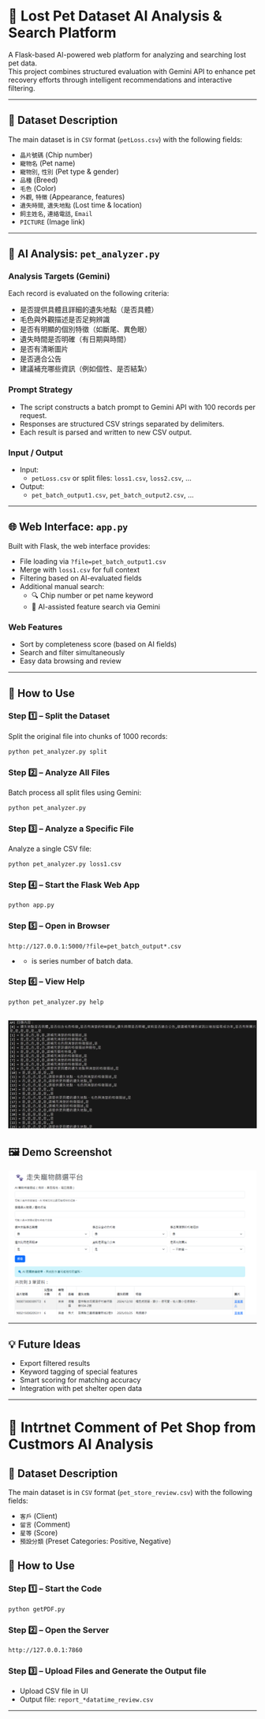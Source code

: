 
# 🐾 Lost Pet Dataset AI Analysis & Search Platform

A Flask-based AI-powered web platform for analyzing and searching lost pet data.  
This project combines structured evaluation with Gemini API to enhance pet recovery efforts through intelligent recommendations and interactive filtering.

---

## 📁 Dataset Description

The main dataset is in `CSV` format (`petLoss.csv`) with the following fields:

- `晶片號碼` (Chip number)  
- `寵物名` (Pet name)  
- `寵物別`, `性別` (Pet type & gender)  
- `品種` (Breed)  
- `毛色` (Color)  
- `外觀`, `特徵` (Appearance, features)  
- `遺失時間`, `遺失地點` (Lost time & location)  
- `飼主姓名`, `連絡電話`, `Email`  
- `PICTURE` (Image link)

---

## 🤖 AI Analysis: `pet_analyzer.py`

### Analysis Targets (Gemini)

Each record is evaluated on the following criteria:

- 是否提供具體且詳細的遺失地點（是否具體）
- 毛色與外觀描述是否足夠辨識
- 是否有明顯的個別特徵（如斷尾、異色眼）
- 遺失時間是否明確（有日期與時間）
- 是否有清晰圖片
- 是否適合公告
- 建議補充哪些資訊（例如個性、是否結紮）

### Prompt Strategy

- The script constructs a batch prompt to Gemini API with 100 records per request.
- Responses are structured CSV strings separated by delimiters.
- Each result is parsed and written to new CSV output.

### Input / Output

- Input:
  - `petLoss.csv` or split files: `loss1.csv`, `loss2.csv`, ...
- Output:
  - `pet_batch_output1.csv`, `pet_batch_output2.csv`, ...

---

## 🌐 Web Interface: `app.py`

Built with Flask, the web interface provides:

- File loading via `?file=pet_batch_output1.csv`
- Merge with `loss1.csv` for full context
- Filtering based on AI-evaluated fields
- Additional manual search:
  - 🔍 Chip number or pet name keyword
  - 🧠 AI-assisted feature search via Gemini

### Web Features

- Sort by completeness score (based on AI fields)
- Search and filter simultaneously
- Easy data browsing and review

---

## 🧪 How to Use

### Step 1️⃣ – Split the Dataset  
Split the original file into chunks of 1000 records:  
```bash
python pet_analyzer.py split
```

### Step 2️⃣ – Analyze All Files  
Batch process all split files using Gemini:  
```bash
python pet_analyzer.py
```

### Step 3️⃣ – Analyze a Specific File  
Analyze a single CSV file:  
```bash
python pet_analyzer.py loss1.csv
```

### Step 4️⃣ – Start the Flask Web App  
```bash
python app.py
```

### Step 5️⃣ – Open in Browser  
```
http://127.0.0.1:5000/?file=pet_batch_output*.csv
```
- * is series number of batch data.

### Step 6️⃣ – View Help  
```bash
python pet_analyzer.py help
```
![ex](https://github.com/41171119H/Data-Structure/blob/main/autogen/petLoss/ex.png)
---

## 🖼️ Demo Screenshot

![Demo](https://github.com/41171119H/Data-Structure/blob/main/autogen/petLoss/petLossDemo.png)

---

## 💡 Future Ideas

- Export filtered results
- Keyword tagging of special features
- Smart scoring for matching accuracy
- Integration with pet shelter open data

---
# 🐾 Intrtnet Comment of Pet Shop from Custmors AI Analysis

## 📁 Dataset Description
The main dataset is in `CSV` format (`pet_store_review.csv`) with the following fields:

- `客戶` (Client)  
- `留言` (Comment)  
- `星等` (Score)  
- `預設分類` (Preset Categories: Positive, Negative)  

## 🧪 How to Use

### Step 1️⃣ –  Start the Code   
 
```bash
python getPDF.py
```

### Step 2️⃣ – Open the Server  
  
```bash
http://127.0.0.1:7860
```

### Step 3️⃣ – Upload Files and Generate the Output file 
- Upload CSV file in UI 
- Output file: `report_*datatime_review.csv`
---